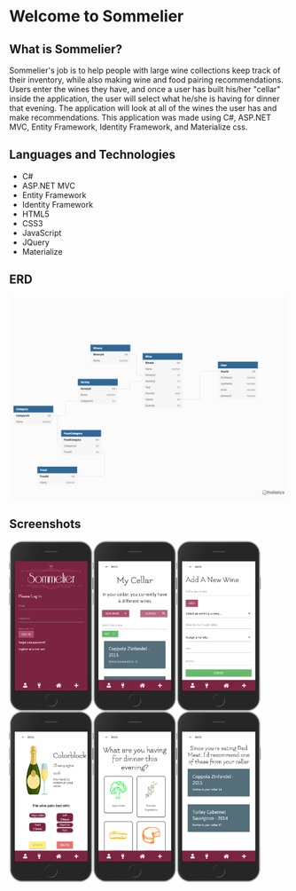 # Welcome to Sommelier


## What is Sommelier?


Sommelier's job is to help people with large wine collections keep track of their inventory, while also making wine and food pairing recommendations. Users enter the wines they have, and once a user has built his/her "cellar" inside the application, the user will select what he/she is having for dinner that evening. The application will look at all of the wines the user has and make recommendations. This application was made using C#, ASP.NET MVC, Entity Framework, Identity Framework, and Materialize css.


## Languages and Technologies
* C#
* ASP.NET MVC
* Entity Framework
* Identity Framework
* HTML5
* CSS3
* JavaScript
* JQuery
* Materialize

## ERD
![alt text](Sommelier/wwwroot/READMEimgs/ERD.png)

## Screenshots
<div style="display:flex; flex-direction:row; flex-wrap: wrap">
  <img src="Sommelier/wwwroot/READMEimgs/Login.png" width ="30%" />
  <img src="Sommelier/wwwroot/READMEimgs/MyCellar.png" width ="30%" />
  <img src="Sommelier/wwwroot/READMEimgs/AddWine.png" width ="30%" />
  <img src="Sommelier/wwwroot/READMEimgs/Details.png" width ="30%" />
  <img src="Sommelier/wwwroot/READMEimgs/FoodSelect.png" width ="30%" />
  <img src="Sommelier/wwwroot/READMEimgs/Recommendations.png" width ="30%" />
</div>
